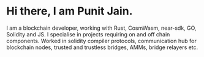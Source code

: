 
# Hi there, I am Punit Jain. #

I am a blockchain developer, working with Rust, CosmWasm, near-sdk, GO, Solidity and JS. I specialise in projects requiring on and off chain components.
Worked in solidity compiler protocols, communication hub for blockchain nodes, trusted and trustless bridges, AMMs, bridge relayers etc.
